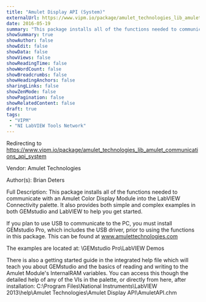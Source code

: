 ```yaml
---
title: "Amulet Display API (System)"
externalUrl: https://www.vipm.io/package/amulet_technologies_lib_amulet_communications_api_system
date: 2016-05-19
summary: "This package installs all of the functions needed to communicate with an Amulet Color Display Module into the LabVIEW Connectivity palette."
showSummary: true
showAuthor: false
showEdit: false
showData: false
showViews: false
showReadingTime: false
showWordCount: false
showBreadcrumbs: false
showHeadingAnchors: false
sharingLinks: false
showZenMode: false
showPagination: false
showRelatedContent: false
draft: true
tags:
 - "VIPM"
 - "NI LabVIEW Tools Network"
---
```


Redirecting to https://www.vipm.io/package/amulet_technologies_lib_amulet_communications_api_system

Vendor: Amulet Technologies

Author(s): Brian Deters
 
Full Description:
This package installs all of the functions needed to communicate with an Amulet Color Display Module into the LabVIEW Connectivity palette. It also provides both simple and complex examples in both GEMstudio and LabVIEW to help you get started.

If you plan to use USB to communicate to the PC, you must  install GEMstudio Pro, which includes the USB driver, prior to using the functions in this package. This can be found at www.amulettechnologies.com

The examples are located at:
<OS User Documents>\\GEMstudio Pro\\LabVIEW Demos

There is also a getting started guide in the integrated help file which will teach you about GEMstudio and the basics of reading and writing to the Amulet Module's InternalRAM variables. You can access this though the detailed help of any of the VIs in the palette, or directly from here, after installation: 
C:\\Program Files\\National Instruments\\LabVIEW 2013\\help\\Amulet Technologies\\Amulet Display API\\AmuletAPI.chm